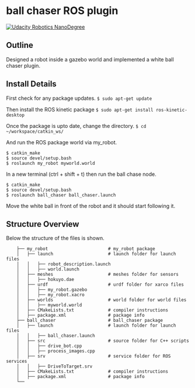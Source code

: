 # ball chaser ROS plugin
[![Udacity Robotics NanoDegree](https://img.shields.io/badge/Udacity-RoboND-blue.svg?logo=udacity&link=http://left)](https://www.udacity.com/course/robotics-software-engineer--nd209)

## Outline

Designed a robot inside a gazebo world and implemented a white ball chaser plugin.

## Install Details

First check for any package updates.
`$ sudo apt-get update`

Then install the ROS kinetic package
`$ sudo apt-get install ros-kinetic-desktop`

Once the package is upto date, change the directory.
`$ cd ~/workspace/catkin_ws/`

And run the ROS package world via my_robot.
```
$ catkin_make
$ source devel/setup.bash
$ roslaunch my_robot myworld.world
```

In a new terminal (ctrl + shift + t) then run the ball chase node.
```
$ catkin_make
$ source devel/setup.bash
$ roslaunch ball_chaser ball_chaser.launch
```
Move the white ball in front of the robot and it should start following it.
## Structure Overview

Below the structure of the files is shown.
```
    ├── my_robot                       # my_robot package                   
    │   ├── launch                     # launch folder for launch files   
    │   │   ├── robot_description.launch
    │   │   ├── world.launch
    │   ├── meshes                     # meshes folder for sensors
    │   │   ├── hokuyo.dae
    │   ├── urdf                       # urdf folder for xarco files
    │   │   ├── my_robot.gazebo
    │   │   ├── my_robot.xacro
    │   ├── worlds                     # world folder for world files
    │   │   ├── myworld.world
    │   ├── CMakeLists.txt             # compiler instructions
    │   ├── package.xml                # package info
    ├── ball_chaser                    # ball_chaser package                   
    │   ├── launch                     # launch folder for launch files   
    │   │   ├── ball_chaser.launch
    │   ├── src                        # source folder for C++ scripts
    │   │   ├── drive_bot.cpp
    │   │   ├── process_images.cpp
    │   ├── srv                        # service folder for ROS services
    │   │   ├── DriveToTarget.srv
    │   ├── CMakeLists.txt             # compiler instructions
    │   ├── package.xml                # package info                  
    └──
```
